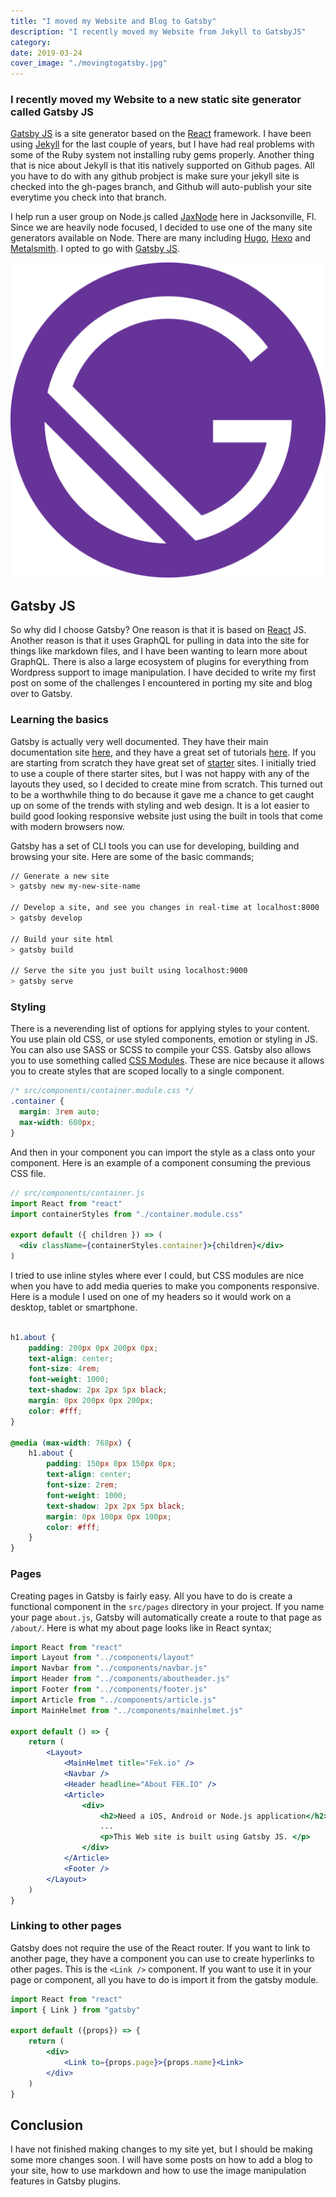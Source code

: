 ```yaml
---
title: "I moved my Website and Blog to Gatsby"
description: "I recently moved my Website from Jekyll to GatsbyJS"
category: 
date: 2019-03-24
cover_image: "./movingtogatsby.jpg"
---
```


### I recently moved my Website to a new static site generator called Gatsby JS

[Gatsby JS](https://gatsbyjs.org) is a site generator based on the [React](https://reactjs.org/) framework. I have been using [Jekyll](https://jekyllrb.com) for the last couple of years, but I have had real problems with some of the Ruby system not installing ruby gems properly. Another thing that is nice about Jekyll is that itis natively supported on Github pages. All you have to do with any github probject is make sure your jekyll site is checked into the gh-pages branch, and Github will auto-publish your site everytime you check into that branch.

I help run a user group on Node.js called [JaxNode](https://www.jaxnode.com) here in Jacksonville, Fl. Since we are heavily node focused, I decided to use one of the many site generators available on Node. There are many including [Hugo](https://gohugo.io/), [Hexo](https://hexo.io) and [Metalsmith](https://www.metalsmith.io). I opted to go with [Gatsby JS](https://gatsbyjs.org).

![Gatsby Logo](./gatsby-icon.png  "Gatsby Logo")

## Gatsby JS

So why did I choose Gatsby? One reason is that it is based on [React](https://reactjs.org/) JS. Another reason is that it uses GraphQL for pulling in data into the site for things like markdown files, and I have been wanting to learn more about GraphQL. There is also a large ecosystem of plugins for everything from Wordpress support to image manipulation. I have decided to write my first post on some of the challenges I encountered in porting my site and blog over to Gatsby.

### Learning the basics

Gatsby is actually very well documented. They have their main documentation site [here](https://www.gatsbyjs.org/docs/), and they have a great set of tutorials [here](https://www.gatsbyjs.org/tutorial/). If you are starting from scratch they have great set of [starter](https://www.gatsbyjs.org/starters/?v=2) sites. I initially tried to use a couple of there starter sites, but I was not happy with any of the layouts they used, so I decided to create mine from scratch. This turned out to be a worthwhile thing to do because it gave me a chance to get caught up on some of the trends with styling and web design. It is a lot easier to build good looking responsive website just using the built in tools that come with modern browsers now.

Gatsby has a set of CLI tools you can use for developing, building and browsing your site. Here are some of the basic commands;

```bash
// Generate a new site
> gatsby new my-new-site-name

// Develop a site, and see you changes in real-time at localhost:8000
> gatsby develop

// Build your site html
> gatsby build

// Serve the site you just built using localhost:9000
> gatsby serve
```

### Styling

There is a neverending list of options for applying styles to your content. You use plain old CSS, or use styled components, emotion or styling in JS. You can also use SASS or SCSS to compile your CSS. Gatsby also allows you to use something called [CSS Modules](https://www.gatsbyjs.org/starters/?v=2). These are nice because it allows you to create styles that are scoped locally to a single component.

```css
/* src/components/container.module.css */
.container {
  margin: 3rem auto;
  max-width: 600px;
}
```

And then in your component you can import the style as a class onto your component. Here is an example of a component consuming the previous CSS file.

```jsx
// src/components/container.js
import React from "react"
import containerStyles from "./container.module.css"

export default ({ children }) => (
  <div className={containerStyles.container}>{children}</div>
)
```

I tried to use inline styles where ever I could, but CSS modules are nice when you have to add media queries to make you components responsive. Here is a module I used on one of my headers so it would work on a desktop, tablet or smartphone.

```css

h1.about {
    padding: 200px 0px 200px 0px;
    text-align: center;
    font-size: 4rem;
    font-weight: 1000;
    text-shadow: 2px 2px 5px black;
    margin: 0px 200px 0px 200px;
    color: #fff;
}

@media (max-width: 768px) {
    h1.about {
        padding: 150px 0px 150px 0px;
        text-align: center;
        font-size: 2rem;
        font-weight: 1000;
        text-shadow: 2px 2px 5px black;
        margin: 0px 100px 0px 100px;
        color: #fff;
    }
}

```

### Pages

Creating pages in Gatsby is fairly easy. All you have to do is create a functional component in the `src/pages` directory in your project. If you name your page `about.js`, Gatsby will automatically create a route to that page as `/about/`. Here is what my about page looks like in React syntax;

```jsx
import React from "react"
import Layout from "../components/layout"
import Navbar from "../components/navbar.js"
import Header from "../components/aboutheader.js"
import Footer from "../components/footer.js"
import Article from "../components/article.js"
import MainHelmet from "../components/mainhelmet.js"

export default () => {
    return (
        <Layout>
            <MainHelmet title="Fek.io" />
            <Navbar />
            <Header headline="About FEK.IO" />
            <Article>
                <div>
                    <h2>Need a iOS, Android or Node.js application</h2>
                    ...
                    <p>This Web site is built using Gatsby JS. </p>
                </div>
            </Article>
            <Footer />
        </Layout>
    )
}

```

### Linking to other pages

Gatsby does not require the use of the React router. If you want to link to another page, they have a component you can use to create hyperlinks to other pages. This is the `<Link />` component. If you want to use it in your page or component, all you have to do is import it from the gatsby module.

```jsx
import React from "react"
import { Link } from "gatsby"

export default ({props}) => {
    return (
        <div>
            <Link to={props.page}>{props.name}<Link>
        </div>
    )
}
```

## Conclusion

I have not finished making changes to my site yet, but I should be making some more changes soon. I will have some posts on how to add a blog to your site, how to use markdown and how to use the image manipulation features in Gatsby plugins.